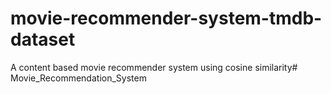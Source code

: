 # movie-recommender-system-tmdb-dataset
A content based movie recommender system using cosine similarity# Movie_Recommendation_System
